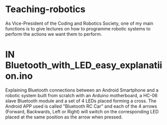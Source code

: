 # Teaching-robotics
As Vice-President of the Coding and Robotics Society, one of my main functions is to give lectures on how to programme robotic systems to perform the actions we want them to perform.


# IN Bluetooth_with_LED_easy_explanatiion.ino

Explaining Bluetooth connections between an Android Smartphone and a robotic system built from scratch with an Arduino motherboard, a HC-06 slave Bluetooth module and a set of 4 LEDs placed forming a cross. The Android APP used is called "Bluetooth RC Car" and each of the 4 arrows (Forward, Backwards, Left or Right) will switch on the corresponding LED placed at the same position as the arrow when pressed.

